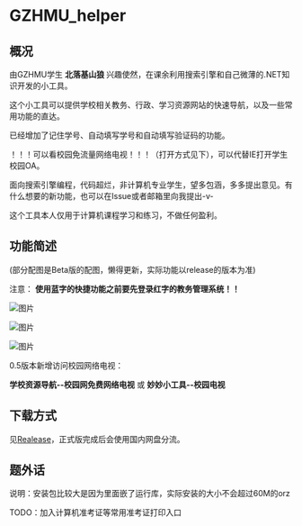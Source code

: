 # GZHMU_helper

## 概况
由GZHMU学生 **北落基山狼** 兴趣使然，在课余利用搜索引擎和自己微薄的.NET知识开发的小工具。

这个小工具可以提供学校相关教务、行政、学习资源网站的快速导航，以及一些常用功能的直达。

已经增加了记住学号、自动填写学号和自动填写验证码的功能。

！！！可以看校园免流量网络电视！！！（打开方式见下），可以代替IE打开学生校园OA。

面向搜索引擎编程，代码超烂，非计算机专业学生，望多包涵，多多提出意见。有什么想要的新功能，也可以在Issue或者邮箱里向我提出-v-

这个工具本人仅用于计算机课程学习和练习，不做任何盈利。

## 功能简述
(部分配图是Beta版的配图，懒得更新，实际功能以release的版本为准)

注意：
**使用蓝字的快捷功能之前要先登录红字的教务管理系统！！**

![图片](https://user-images.githubusercontent.com/84665734/119280557-8a6bbc80-bc64-11eb-9109-7500de9752f0.png)

![图片](https://user-images.githubusercontent.com/84665734/119258665-3e396180-bbfd-11eb-94dd-5804fb6359cd.png)

![图片](https://user-images.githubusercontent.com/84665734/119258676-501b0480-bbfd-11eb-9c15-de8fb763bafc.png)

0.5版本新增访问校园网络电视：

**学校资源导航--校园网免费网络电视**  或  **妙妙小工具--校园电视**

## 下载方式
见[Realease](https://github.com/setsuna-dayo/GZHMU_helper/releases/latest)，正式版完成后会使用国内网盘分流。

## 题外话

说明：安装包比较大是因为里面嵌了运行库，实际安装的大小不会超过60M的orz

TODO：加入计算机准考证等常用准考证打印入口
